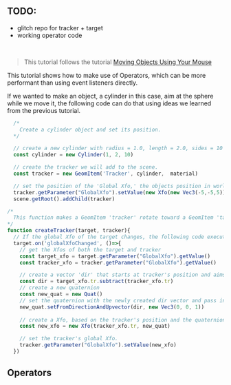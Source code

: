 ## TODO:
* glitch repo for tracker + target
* working operator code

<br>
<!-- 
# Track Objects Using Operators -->

> This tutorial follows the tutorial [Moving Objects Using Your Mouse](manual/tutorials/move-object.md)

This tutorial shows how to make use of Operators, which can be more performant than using event listeners directly.

If we wanted to make an object, a cylinder in this case, aim at the sphere while we move it, the following code can do that using ideas we learned from the previous tutorial.


```javascript
  /*
    Create a cylinder object and set its position.
  */

  // create a new cylinder with radius = 1.0, length = 2.0, sides = 10
  const cylinder = new Cylinder(1, 2, 10) 

  // create the tracker we will add to the scene.
  const tracker = new GeomItem('Tracker', cylinder,  material)

  // set the position of the 'Global Xfo,' the objects position in world space. 
  tracker.getParameter("GlobalXfo").setValue(new Xfo(new Vec3(-5,-5,5)));
  scene.getRoot().addChild(tracker)
```

```JavaScript
/*
  This function makes a GeomItem 'tracker' rotate toward a GeomItem 'target' when the 'target' moves.
*/
function createTracker(target, tracker){
  // If the global Xfo of the target changes, the following code executes.
  target.on('globalXfoChanged', ()=>{
    // get the Xfos of both the target and tracker
    const target_xfo = target.getParameter("GlobalXfo").getValue()
    const tracker_xfo = tracker.getParameter("GlobalXfo").getValue()

    // create a vector 'dir' that starts at tracker's position and aims at target's position.
    const dir = target_xfo.tr.subtract(tracker_xfo.tr)
    // create a new quaternion
    const new_quat = new Quat()
    // set the quaternion with the newly created dir vector and pass in an up vector.
    new_quat.setFromDirectionAndUpvector(dir, new Vec3(0, 0, 1))
    
    // create a Xfo, based on the tracker's position and the quaternion we just created. 
    const new_xfo = new Xfo(tracker_xfo.tr, new_quat)

    // set the tracker's global Xfo.
    tracker.getParameter("GlobalXfo").setValue(new_xfo)
  })
```

## Operators

